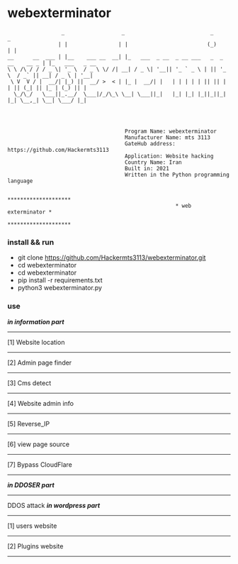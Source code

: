 # webexterminator



                     _                  _                           _                _
                    | |                | |                         (_)              | |
    __      __  ___ | |__    ___ __  __| |_   ___  _ __  _ __ ___   _  _ __    __ _ | |_   ___   _ __
    \ \ /\ / / / _ \| '_ \  / _ \ \/ /| __| / _ \| '__|| '_ ` _ \ | || '_ \  / _` || __| / _ \ | '__|
     \ V  V / |  __/| |_) ||  __/ >  < | |_ |  __/| |   | | | | | || || | | || (_| || |_ | (_) || |
      \_/\_/   \___||_.__/  \___|/_/\_\ \__| \___||_|   |_| |_| |_||_||_| |_| \__,_| \__| \___/ |_|




                                         Program Name: webexterminator
                                         Manufacturer Name: mts 3113
                                         GateHub address: https://github.com/Hackermts3113
                                         Application: Website hacking
                                         Country Name: Iran
                                         Built in: 2021
                                         Written in the Python programming language

                                                         ********************
                                                         * web exterminator *
                                                         ********************

 
 
</pre>
 
### install && run ###
   * git clone https://github.com/Hackermts3113/webexterminator.git
   * cd webexterminator
   * cd webexterminator 
   * pip install -r requirements.txt
   * python3 webexterminator.py
### use ###
**_in information part_**
 *****************************
 [1] Website location
 *****************************
 [2] Admin page finder
 *****************************
 [3] Cms detect
 *****************************
 [4] Website admin info
 *****************************
 [5] Reverse_IP
 *****************************
 [6] view page source
 *****************************
 [7] Bypass CloudFlare          
 ***************************** 
**_in DDOSER part_**
 *****************************
  DDOS attack
**_in wordpress part_**
  **************************
  [1] users website
  *************************
  [2] Plugins website
  ***********************


